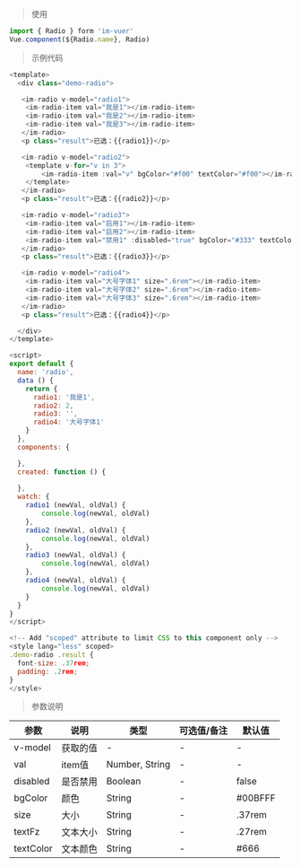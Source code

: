 
> 使用
```js
import { Radio } form 'im-vuer'
Vue.component(${Radio.name}, Radio)
```

> 示例代码
```js
<template>
  <div class="demo-radio">

   <im-radio v-model="radio1">
   	<im-radio-item val="我是1"></im-radio-item>
   	<im-radio-item val="我是2"></im-radio-item>
   	<im-radio-item val="我是3"></im-radio-item>
   </im-radio>
   <p class="result">已选：{{radio1}}</p>

   <im-radio v-model="radio2">
   	<template v-for="v in 3">
   		<im-radio-item :val="v" bgColor="#f00" textColor="#f00"></im-radio-item>
   	</template>
   </im-radio>
   <p class="result">已选：{{radio2}}</p>

   <im-radio v-model="radio3">
   	<im-radio-item val="启用1"></im-radio-item>
   	<im-radio-item val="启用2"></im-radio-item>
   	<im-radio-item val="禁用1" :disabled="true" bgColor="#333" textColor="#333"></im-radio-item>
   </im-radio>
   <p class="result">已选：{{radio3}}</p>

   <im-radio v-model="radio4">
   	<im-radio-item val="大号字体1" size=".6rem"></im-radio-item>
   	<im-radio-item val="大号字体2" size=".6rem"></im-radio-item>
   	<im-radio-item val="大号字体3" size=".6rem"></im-radio-item>
   </im-radio>
   <p class="result">已选：{{radio4}}</p>

  </div>
</template>

<script>
export default {
  name: 'radio',
  data () {
    return {
      radio1: '我是1',
      radio2: 2,
      radio3: '',
      radio4: '大号字体1'
    }
  },
  components: {

  },
  created: function () {
    
  },
  watch: {
  	radio1 (newVal, oldVal) {
  		console.log(newVal, oldVal)
  	},
  	radio2 (newVal, oldVal) {
  		console.log(newVal, oldVal)
  	},
  	radio3 (newVal, oldVal) {
  		console.log(newVal, oldVal)
  	},
  	radio4 (newVal, oldVal) {
  		console.log(newVal, oldVal)
  	}
  }
}
</script>

<!-- Add "scoped" attribute to limit CSS to this component only -->
<style lang="less" scoped>
.demo-radio .result {
  font-size: .37rem;
  padding: .2rem;
}
</style>

```
> 参数说明

  <div>
   <table>
    <thead>
     <tr>
      <th>参数</th> 
      <th>说明</th> 
      <th>类型</th> 
      <th>可选值/备注</th> 
      <th>默认值</th>
     </tr>
    </thead> 
    <tbody>
    <tr>
      <td>v-model</td> 
      <td>获取的值</td> 
      <td>-</td> 
      <td>-</td> 
      <td>-</td>
    </tr>
    <tr>
      <td>val</td> 
      <td>item值</td> 
      <td>Number, String</td> 
      <td>-</td> 
      <td>-</td>
    </tr>
    <tr>
      <td>disabled</td> 
      <td>是否禁用</td> 
      <td>Boolean</td> 
      <td>-</td> 
      <td>false</td>
    </tr>
    <tr>
      <td>bgColor</td> 
      <td>颜色</td> 
      <td>String</td> 
      <td>-</td> 
      <td>#00BFFF</td>
    </tr>
    <tr>
      <td>size</td> 
      <td>大小</td> 
      <td>String</td> 
      <td>-</td> 
      <td>.37rem</td>
    </tr>
    <tr>
      <td>textFz</td> 
      <td>文本大小</td> 
      <td>String</td> 
      <td>-</td> 
      <td>.27rem</td>
    </tr>
    <tr>
      <td>textColor</td> 
      <td>文本颜色</td> 
      <td>String</td> 
      <td>-</td> 
      <td>#666</td>
    </tr>
    </tbody>
   </table>
  </div>
  